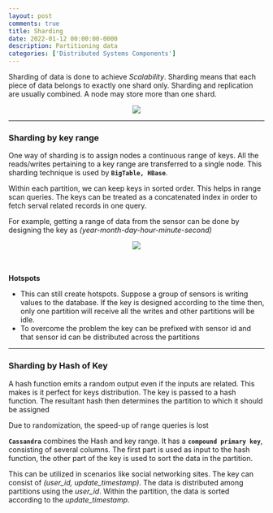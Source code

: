 ```yaml
---
layout: post
comments: true
title: Sharding
date: 2022-01-12 00:00:00-0000
description: Partitioning data
categories: ['Distributed Systems Components']
---
```


Sharding of data is done to achieve *Scalability*. Sharding means that each piece of data belongs to exactly one shard only. Sharding and replication are usually combined. A node may store more than one shard.


<div>
    <center><img src="{{ site.baseurl }}/assets/img/shard/replication_sharding.png"></center>
</div>


---

### Sharding by key range
One way of sharding is to assign nodes a continuous range of keys. All the reads/writes pertaining to a key range are transferred to a single node. This sharding technique is used by **`BigTable, HBase`**.

Within each partition, we can keep keys in sorted order. This helps in range scan queries. The keys can be treated as a concatenated index in order to fetch serval related records in one query.

For example, getting a range of data from the sensor can be done by designing the key as *(year-month-day-hour-minute-second)*

<div>
    <center><img src="{{ site.baseurl }}/assets/img/shard/key_range.png"></center>
</div>

<br/>
<br/>

**Hotspots**
* This can still create hotspots. Suppose a group of sensors is writing values to the database. If the key is designed according to the time then, only one partition will receive all the writes and other partitions will be idle.
* To overcome the problem the key can be prefixed with sensor id and that sensor id can be distributed across the partitions 

---

### Sharding by Hash of Key

A hash function emits a random output even if the inputs are related. This makes is it perfect for keys distribution. The key is passed to a hash function. The resultant hash then determines the partition to which it should be assigned

Due to randomization, the speed-up of range queries is lost

**`Cassandra`** combines the Hash and key range. It has a **`compound primary key`**, consisting of several columns. The first part is used as input to the hash function, the other part of the key is used to sort the data in the partition.

This can be utilized in scenarios like social networking sites. The key can consist of *(user_id, update_timestamp)*. The data is distributed among partitions using the *user_id*. Within the partition, the data is sorted according to the *update_timestamp*.



